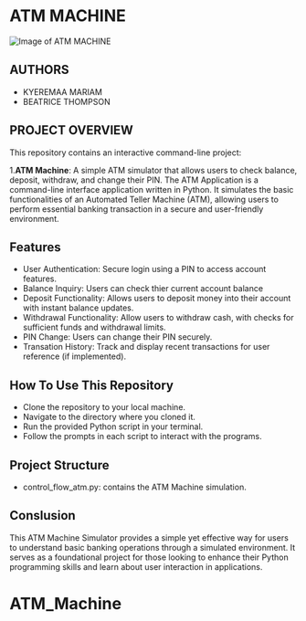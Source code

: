 # ATM MACHINE
![Image of ATM MACHINE](https://th.bing.com/th/id/OIP.UTJDr7b3t6CyHpo_TeSS5AHaGA?rs=1&pid)

## AUTHORS
* KYEREMAA MARIAM
* BEATRICE THOMPSON

## PROJECT OVERVIEW
This repository contains an interactive command-line project:
 
 1.**ATM Machine**: A simple ATM simulator that allows users to check balance, deposit, withdraw, and change their PIN. The ATM Application is a command-line interface application written in Python. It simulates the basic functionalities of an Automated Teller Machine (ATM), allowing users to perform essential banking transaction in a secure and user-friendly environment.

 ## Features
 * User Authentication: Secure login using a PIN to access account features.
 * Balance Inquiry: Users can check thier current account balance
 * Deposit Functionality: Allows users to deposit money into their account with instant balance updates.
 * Withdrawal Functionality: Allow users to withdraw cash, with checks for sufficient funds and withdrawal limits. 
 * PIN Change: Users can change their PIN securely.
 * Transation History: Track and display recent transactions for user reference (if implemented).


 ## How To Use This Repository
 * Clone the repository to your local machine.
 * Navigate to the directory where you cloned it.
 * Run the provided Python script in your terminal.
 * Follow the prompts in each script to interact with the programs.

 ## Project Structure
 * control_flow_atm.py: contains the ATM Machine simulation.

 ## Conslusion
 This ATM Machine Simulator provides a simple yet effective way for users to understand basic banking operations through a simulated environment. It serves as a foundational project for those looking to enhance their Python programming skills and learn about user interaction in applications.
# ATM_Machine
